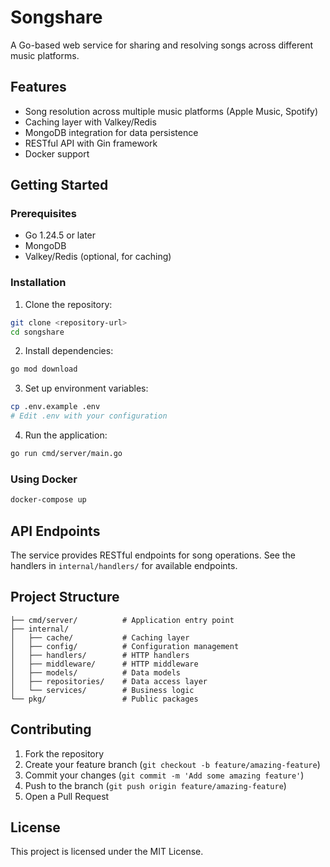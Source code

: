 # Songshare

A Go-based web service for sharing and resolving songs across different music platforms.

## Features

- Song resolution across multiple music platforms (Apple Music, Spotify)
- Caching layer with Valkey/Redis
- MongoDB integration for data persistence
- RESTful API with Gin framework
- Docker support

## Getting Started

### Prerequisites

- Go 1.24.5 or later
- MongoDB
- Valkey/Redis (optional, for caching)

### Installation

1. Clone the repository:
```bash
git clone <repository-url>
cd songshare
```

2. Install dependencies:
```bash
go mod download
```

3. Set up environment variables:
```bash
cp .env.example .env
# Edit .env with your configuration
```

4. Run the application:
```bash
go run cmd/server/main.go
```

### Using Docker

```bash
docker-compose up
```

## API Endpoints

The service provides RESTful endpoints for song operations. See the handlers in `internal/handlers/` for available endpoints.

## Project Structure

```
├── cmd/server/          # Application entry point
├── internal/
│   ├── cache/           # Caching layer
│   ├── config/          # Configuration management
│   ├── handlers/        # HTTP handlers
│   ├── middleware/      # HTTP middleware
│   ├── models/          # Data models
│   ├── repositories/    # Data access layer
│   └── services/        # Business logic
└── pkg/                 # Public packages
```

## Contributing

1. Fork the repository
2. Create your feature branch (`git checkout -b feature/amazing-feature`)
3. Commit your changes (`git commit -m 'Add some amazing feature'`)
4. Push to the branch (`git push origin feature/amazing-feature`)
5. Open a Pull Request

## License

This project is licensed under the MIT License.